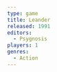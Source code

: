 ```yaml
---
type: game
title: Leander
released: 1991
editors: 
  - Psygnosis
players: 1
genres:
  - Action
---
```


